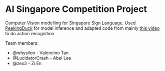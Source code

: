 # AI Singapore Competition Project
Computer Vision modelling for Singapore Sign Language. Used [PeekingDuck](https://peekingduck.readthedocs.io/en/stable/master.html) for model inference and adapted code from mainly [this video](https://www.youtube.com/watch?v=QmtSkq3DYko) to do action recognition

Team members:
- @whysilon - Valencino Tan 
- @LucidatorCrash - Abel Lee
- @zex3 - Zi En
